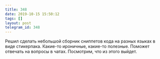 ```yaml
---
title: 348
date: 2019-10-15 15:50:12
tags: []
layout: post
telegram_id: 348
---
```


Решил сделать небольшой сборник сниппетов кода на разных языках в виде стикерпака. Какие-то ироничные, какие-то полезные. Поможет отвечать на вопросы в чатах. Посмотрим, что из этого выйдет.
